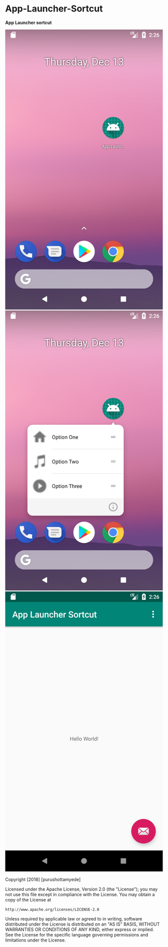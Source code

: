 # App-Launcher-Sortcut

<b> App Launcher sortcut </b>

![](ss1.png) ![](ss2.png) ![](ss3.png)


Copyright [2018] [purushottamyede]

Licensed under the Apache License, Version 2.0 (the "License");
you may not use this file except in compliance with the License.
You may obtain a copy of the License at

    http://www.apache.org/licenses/LICENSE-2.0

Unless required by applicable law or agreed to in writing, software
distributed under the License is distributed on an "AS IS" BASIS,
WITHOUT WARRANTIES OR CONDITIONS OF ANY KIND, either express or implied.
See the License for the specific language governing permissions and
limitations under the License.
